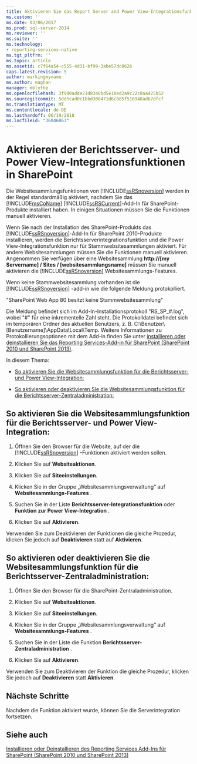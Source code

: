 ```yaml
---
title: Aktivieren Sie das Report Server and Power View-Integrationsfunktionen in SharePoint | Microsoft Docs
ms.custom: ''
ms.date: 03/06/2017
ms.prod: sql-server-2014
ms.reviewer: ''
ms.suite: ''
ms.technology:
- reporting-services-native
ms.tgt_pltfrm: ''
ms.topic: article
ms.assetid: c7f64a54-c555-4d31-bf99-3abe57dc8626
caps.latest.revision: 5
author: markingmyname
ms.author: maghan
manager: mblythe
ms.openlocfilehash: 3f9d0adde23d8340bd5e10ed2a9c22c8aa425b52
ms.sourcegitcommit: 5dd5cad0c1bbd308471d6c885f516948ad67dfcf
ms.translationtype: MT
ms.contentlocale: de-DE
ms.lasthandoff: 06/19/2018
ms.locfileid: "36046863"
---
```

# <a name="activate-the-report-server-and-power-view-integration-features-in-sharepoint"></a>Aktivieren der Berichtsserver- und Power View-Integrationsfunktionen in SharePoint
  Die Websitesammlungsfunktionen von [!INCLUDE[ssRSnoversion](../includes/ssrsnoversion-md.md)] werden in der Regel standardmäßig aktiviert, nachdem Sie das [!INCLUDE[msCoName](../includes/msconame-md.md)] [!INCLUDE[ssRSCurrent](../includes/ssrscurrent-md.md)]-Add-In für SharePoint-Produkte installiert haben. In einigen Situationen müssen Sie die Funktionen manuell aktivieren.  
  
 Wenn Sie nach der Installation des SharePoint-Produkts das [!INCLUDE[ssRSnoversion](../includes/ssrsnoversion-md.md)]-Add-In für SharePoint 2010-Produkte installieren, werden die Berichtsserverintegrationsfunktion und die Power View-Integrationsfunktion nur für Stammwebsitesammlungen aktiviert. Für andere Websitesammlungen müssen Sie die Funktionen manuell aktivieren. Angenommen Sie verfügen über eine Websitesammlung **http://[my Servername] / Sites / [websitesammlungsname]** müssen Sie manuell aktivieren die [!INCLUDE[ssRSnoversion](../includes/ssrsnoversion-md.md)] Websitesammlungs-Features.  
  
 Wenn keine Stammwebsitesammlung vorhanden ist die [!INCLUDE[ssRSnoversion](../includes/ssrsnoversion-md.md)] -add-in wie die folgende Meldung protokolliert.  
  
 "SharePoint Web App 80 besitzt keine Stammwebsitesammlung"  
  
 Die Meldung befindet sich im Add-In-Installationsprotokoll "RS_SP_#.log", wobei "#" für eine inkrementelle Zahl steht. Die Protokolldatei befindet sich im temporären Ordner des aktuellen Benutzers, z. B. C:\Benutzer\\[Benutzername]\AppData\Local\Temp. Weitere Informationen zu Protokollierungsoptionen mit dem Add-in finden Sie unter [installieren oder deinstallieren Sie das Reporting Services-Add-in für SharePoint &#40;SharePoint 2010 und SharePoint 2013&#41;](install-windows/install-or-uninstall-the-reporting-services-add-in-for-sharepoint.md).  
  
 In diesem Thema:  
  
-   [So aktivieren Sie die Websitesammlungsfunktion für die Berichtsserver- und Power View-Integration:](#bkmk_features)  
  
-   [So aktivieren oder deaktivieren Sie die Websitesammlungsfunktion für die Berichtsserver-Zentraladministration:](#bkmk_centraladmin)  
  
##  <a name="bkmk_features"></a> So aktivieren Sie die Websitesammlungsfunktion für die Berichtsserver- und Power View-Integration:  
  
1.  Öffnen Sie den Browser für die Website, auf der die [!INCLUDE[ssRSnoversion](../includes/ssrsnoversion-md.md)] -Funktionen aktiviert werden sollen.  
  
2.  Klicken Sie auf **Websiteaktionen**.  
  
3.  Klicken Sie auf **Siteeinstellungen**.  
  
4.  Klicken Sie in der Gruppe „Websitesammlungsverwaltung“ auf **Websitesammlungs-Features** .  
  
5.  Suchen Sie in der Liste **Berichtsserver-Integrationsfunktion** oder **Funktion zur Power View-Integration** .  
  
6.  Klicken Sie auf **Aktivieren**.  
  
 Verwenden Sie zum Deaktivieren der Funktionen die gleiche Prozedur, klicken Sie jedoch auf **Deaktivieren** statt auf **Aktivieren**.  
  
##  <a name="bkmk_centraladmin"></a> So aktivieren oder deaktivieren Sie die Websitesammlungsfunktion für die Berichtsserver-Zentraladministration:  
  
1.  Öffnen Sie den Browser für die SharePoint-Zentraladministration.  
  
2.  Klicken Sie auf **Websiteaktionen**.  
  
3.  Klicken Sie auf **Siteeinstellungen**.  
  
4.  Klicken Sie in der Gruppe „Websitesammlungsverwaltung“ auf **Websitesammlungs-Features** .  
  
5.  Suchen Sie in der Liste die Funktion **Berichtsserver-Zentraladministration** .  
  
6.  Klicken Sie auf **Aktivieren**.  
  
 Verwenden Sie zum Deaktivieren der Funktion die gleiche Prozedur, klicken Sie jedoch auf **Deaktivieren** statt **Aktivieren**.  
  
## <a name="next-steps"></a>Nächste Schritte  
 Nachdem die Funktion aktiviert wurde, können Sie die Serverintegration fortsetzen.  
  
## <a name="see-also"></a>Siehe auch  
 [Installieren oder Deinstallieren des Reporting Services Add-Ins für SharePoint &#40;SharePoint 2010 und SharePoint 2013&#41;](install-windows/install-or-uninstall-the-reporting-services-add-in-for-sharepoint.md)  
  
  